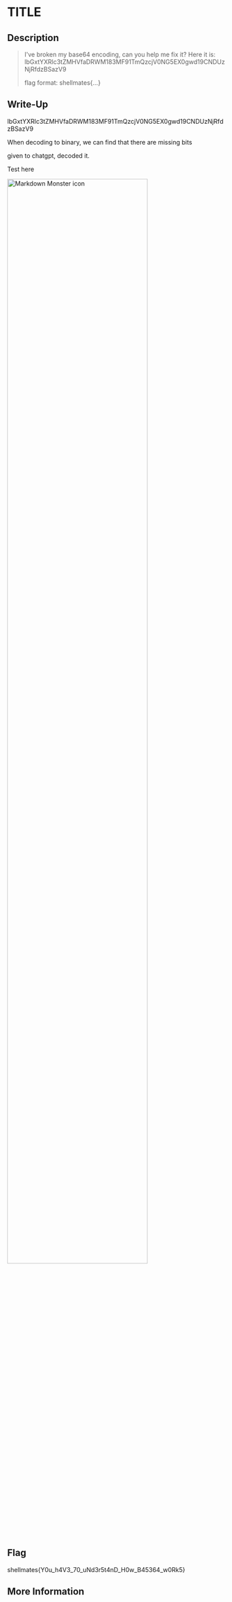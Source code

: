 # TITLE

## Description

> I've broken my base64 encoding, can you help me fix it? Here it is: lbGxtYXRlc3tZMHVfaDRWM183MF91TmQzcjV0NG5EX0gwd19CNDUzNjRfdzBSazV9 
> 
> flag format: shellmates{...}

## Write-Up

lbGxtYXRlc3tZMHVfaDRWM183MF91TmQzcjV0NG5EX0gwd19CNDUzNjRfdzBSazV9

When decoding to binary, we can find that there are missing bits

given to chatgpt, decoded it.

Test here

<img src="./1.png"
     alt="Markdown Monster icon"
     style="
     width: 80%;
     diplay: box;"
/>


## Flag

shellmates{Y0u_h4V3_70_uNd3r5t4nD_H0w_B45364_w0Rk5}

## More Information

 
